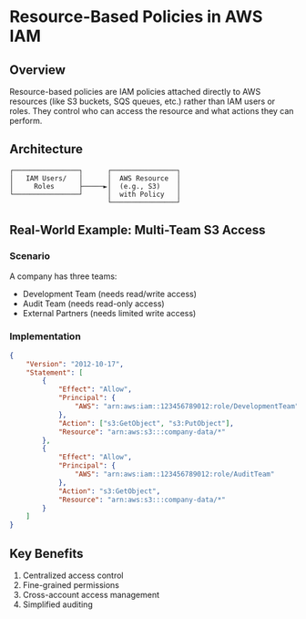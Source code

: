 # Resource-Based Policies in AWS IAM

## Overview

Resource-based policies are IAM policies attached directly to AWS resources (like S3 buckets, SQS queues, etc.) rather than IAM users or roles. They control who can access the resource and what actions they can perform.

## Architecture

```
┌────────────────┐      ┌────────────────┐
│   IAM Users/   │      │  AWS Resource  │
│     Roles      ├─────►│  (e.g., S3)    │
└────────────────┘      │  with Policy   │
                        └────────────────┘
```

## Real-World Example: Multi-Team S3 Access

### Scenario

A company has three teams:

- Development Team (needs read/write access)
- Audit Team (needs read-only access)
- External Partners (needs limited write access)

### Implementation

```json
{
    "Version": "2012-10-17",
    "Statement": [
        {
            "Effect": "Allow",
            "Principal": {
                "AWS": "arn:aws:iam::123456789012:role/DevelopmentTeam"
            },
            "Action": ["s3:GetObject", "s3:PutObject"],
            "Resource": "arn:aws:s3:::company-data/*"
        },
        {
            "Effect": "Allow",
            "Principal": {
                "AWS": "arn:aws:iam::123456789012:role/AuditTeam"
            },
            "Action": "s3:GetObject",
            "Resource": "arn:aws:s3:::company-data/*"
        }
    ]
}
```

## Key Benefits

1. Centralized access control
2. Fine-grained permissions
3. Cross-account access management
4. Simplified auditing
